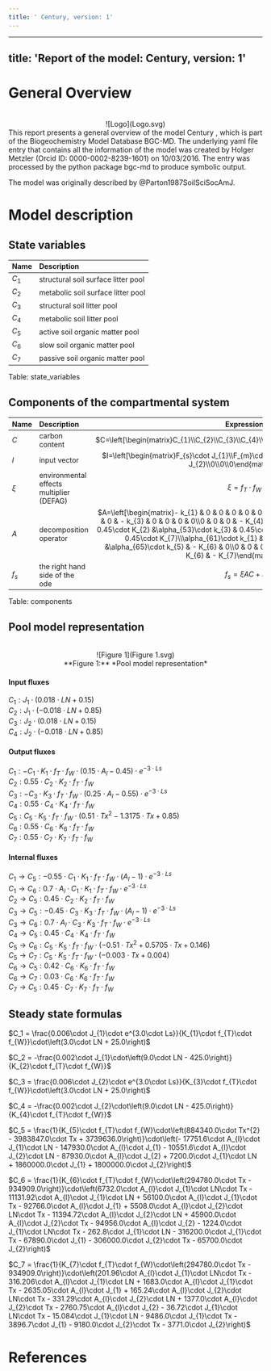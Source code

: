 ```yaml
---
title: ' Century, version: 1'
---
```

  
  
---
title: 'Report of the model: Century, version: 1'
---
  
  
# General Overview  
  

<br>
<center>
![Logo](Logo.svg)
</center>
This report presents a general overview of the model Century , which is part of the Biogeochemistry Model Database BGC-MD.  The underlying yaml file entry that contains all the information of the model was created by Holger Metzler (Orcid ID: 0000-0002-8239-1601) on 10/03/2016. The entry was processed by the python package bgc-md to produce symbolic output.  
  
The model was originally described by @Parton1987SoilSciSocAmJ.  
  
  
  
# Model description  
  
  
  
## State variables  
  
  
  
Name|Description  
:-----|:-----  
$C_{1}$|structural soil surface litter pool  
$C_{2}$|metabolic soil surface litter pool  
$C_{3}$|structural soil litter pool  
$C_{4}$|metabolic soil litter pool  
$C_{5}$|active soil organic matter pool  
$C_{6}$|slow soil organic matter pool  
$C_{7}$|passive soil organic matter pool  
  Table: state_variables  
  
  
## Components of the compartmental system  
  
  
  
Name|Description|Expression  
:-----|:-----|:-----:  
$C$|carbon content|$C=\left[\begin{matrix}C_{1}\\C_{2}\\C_{3}\\C_{4}\\C_{5}\\C_{6}\\C_{7}\end{matrix}\right]$  
$I$|input vector|$I=\left[\begin{matrix}F_{s}\cdot J_{1}\\F_{m}\cdot J_{1}\\F_{s}\cdot J_{2}\\F_{m}\cdot J_{2}\\0\\0\\0\end{matrix}\right]$  
$\xi$|environmental effects multiplier (DEFAG)|$\xi=f_{T}\cdot f_{W}$  
$A$|decomposition operator|$A=\left[\begin{matrix}- k_{1} & 0 & 0 & 0 & 0 & 0 & 0\\0 & - K_{2} & 0 & 0 & 0 & 0 & 0\\0 & 0 & - k_{3} & 0 & 0 & 0 & 0\\0 & 0 & 0 & - K_{4} & 0 & 0 & 0\\\alpha_{51}\cdot k_{1} & 0.45\cdot K_{2} &\alpha_{53}\cdot k_{3} & 0.45\cdot K_{4} & - k_{5} & 0.42\cdot K_{6} & 0.45\cdot K_{7}\\\alpha_{61}\cdot k_{1} & 0 &\alpha_{63}\cdot k_{3} & 0 &\alpha_{65}\cdot k_{5} & - K_{6} & 0\\0 & 0 & 0 & 0 & 0.004\cdot k_{5} & 0.03\cdot K_{6} & - K_{7}\end{matrix}\right]$  
$f_{s}$|the right hand side of the ode|$f_{s}=\xi A C + I$  
  Table: components  
  
  
## Pool model representation  
  

<br>
<center>
![Figure 1](Figure 1.svg)<br>**Figure 1:** *Pool model representation*<br>
</center>
  
  
#### Input fluxes  
  
$C_{1}: J_{1}\cdot\left(0.018\cdot LN + 0.15\right)$  
$C_{2}: J_{1}\cdot\left(- 0.018\cdot LN + 0.85\right)$  
$C_{3}: J_{2}\cdot\left(0.018\cdot LN + 0.15\right)$  
$C_{4}: J_{2}\cdot\left(- 0.018\cdot LN + 0.85\right)$  

  
  
#### Output fluxes  
  
$C_{1}: - C_{1}\cdot K_{1}\cdot f_{T}\cdot f_{W}\cdot\left(0.15\cdot A_{l} - 0.45\right)\cdot e^{- 3\cdot Ls}$  
$C_{2}: 0.55\cdot C_{2}\cdot K_{2}\cdot f_{T}\cdot f_{W}$  
$C_{3}: - C_{3}\cdot K_{3}\cdot f_{T}\cdot f_{W}\cdot\left(0.25\cdot A_{l} - 0.55\right)\cdot e^{- 3\cdot Ls}$  
$C_{4}: 0.55\cdot C_{4}\cdot K_{4}\cdot f_{T}\cdot f_{W}$  
$C_{5}: C_{5}\cdot K_{5}\cdot f_{T}\cdot f_{W}\cdot\left(0.51\cdot Tx^{2} - 1.3175\cdot Tx + 0.85\right)$  
$C_{6}: 0.55\cdot C_{6}\cdot K_{6}\cdot f_{T}\cdot f_{W}$  
$C_{7}: 0.55\cdot C_{7}\cdot K_{7}\cdot f_{T}\cdot f_{W}$  

  
  
#### Internal fluxes  
  
$C_{1} \rightarrow C_{5}: - 0.55\cdot C_{1}\cdot K_{1}\cdot f_{T}\cdot f_{W}\cdot\left(A_{l} - 1\right)\cdot e^{- 3\cdot Ls}$  
$C_{1} \rightarrow C_{6}: 0.7\cdot A_{l}\cdot C_{1}\cdot K_{1}\cdot f_{T}\cdot f_{W}\cdot e^{- 3\cdot Ls}$  
$C_{2} \rightarrow C_{5}: 0.45\cdot C_{2}\cdot K_{2}\cdot f_{T}\cdot f_{W}$  
$C_{3} \rightarrow C_{5}: - 0.45\cdot C_{3}\cdot K_{3}\cdot f_{T}\cdot f_{W}\cdot\left(A_{l} - 1\right)\cdot e^{- 3\cdot Ls}$  
$C_{3} \rightarrow C_{6}: 0.7\cdot A_{l}\cdot C_{3}\cdot K_{3}\cdot f_{T}\cdot f_{W}\cdot e^{- 3\cdot Ls}$  
$C_{4} \rightarrow C_{5}: 0.45\cdot C_{4}\cdot K_{4}\cdot f_{T}\cdot f_{W}$  
$C_{5} \rightarrow C_{6}: C_{5}\cdot K_{5}\cdot f_{T}\cdot f_{W}\cdot\left(- 0.51\cdot Tx^{2} + 0.5705\cdot Tx + 0.146\right)$  
$C_{5} \rightarrow C_{7}: C_{5}\cdot K_{5}\cdot f_{T}\cdot f_{W}\cdot\left(- 0.003\cdot Tx + 0.004\right)$  
$C_{6} \rightarrow C_{5}: 0.42\cdot C_{6}\cdot K_{6}\cdot f_{T}\cdot f_{W}$  
$C_{6} \rightarrow C_{7}: 0.03\cdot C_{6}\cdot K_{6}\cdot f_{T}\cdot f_{W}$  
$C_{7} \rightarrow C_{5}: 0.45\cdot C_{7}\cdot K_{7}\cdot f_{T}\cdot f_{W}$  
  
  
## Steady state formulas  
  
$C_1 = \frac{0.006\cdot J_{1}\cdot e^{3.0\cdot Ls}}{K_{1}\cdot f_{T}\cdot f_{W}}\cdot\left(3.0\cdot LN + 25.0\right)$  
  
  
  
$C_2 = -\frac{0.002\cdot J_{1}\cdot\left(9.0\cdot LN - 425.0\right)}{K_{2}\cdot f_{T}\cdot f_{W}}$  
  
  
  
$C_3 = \frac{0.006\cdot J_{2}\cdot e^{3.0\cdot Ls}}{K_{3}\cdot f_{T}\cdot f_{W}}\cdot\left(3.0\cdot LN + 25.0\right)$  
  
  
  
$C_4 = -\frac{0.002\cdot J_{2}\cdot\left(9.0\cdot LN - 425.0\right)}{K_{4}\cdot f_{T}\cdot f_{W}}$  
  
  
  
$C_5 = \frac{1}{K_{5}\cdot f_{T}\cdot f_{W}\cdot\left(884340.0\cdot Tx^{2} - 3983847.0\cdot Tx + 3739636.0\right)}\cdot\left(- 17751.6\cdot A_{l}\cdot J_{1}\cdot LN - 147930.0\cdot A_{l}\cdot J_{1} - 10551.6\cdot A_{l}\cdot J_{2}\cdot LN - 87930.0\cdot A_{l}\cdot J_{2} + 7200.0\cdot J_{1}\cdot LN + 1860000.0\cdot J_{1} + 1800000.0\cdot J_{2}\right)$  
  
  
  
$C_6 = \frac{1}{K_{6}\cdot f_{T}\cdot f_{W}\cdot\left(294780.0\cdot Tx - 934909.0\right)}\cdot\left(6732.0\cdot A_{l}\cdot J_{1}\cdot LN\cdot Tx - 11131.92\cdot A_{l}\cdot J_{1}\cdot LN + 56100.0\cdot A_{l}\cdot J_{1}\cdot Tx - 92766.0\cdot A_{l}\cdot J_{1} + 5508.0\cdot A_{l}\cdot J_{2}\cdot LN\cdot Tx - 11394.72\cdot A_{l}\cdot J_{2}\cdot LN + 45900.0\cdot A_{l}\cdot J_{2}\cdot Tx - 94956.0\cdot A_{l}\cdot J_{2} - 1224.0\cdot J_{1}\cdot LN\cdot Tx - 262.8\cdot J_{1}\cdot LN - 316200.0\cdot J_{1}\cdot Tx - 67890.0\cdot J_{1} - 306000.0\cdot J_{2}\cdot Tx - 65700.0\cdot J_{2}\right)$  
  
  
  
$C_7 = \frac{1}{K_{7}\cdot f_{T}\cdot f_{W}\cdot\left(294780.0\cdot Tx - 934909.0\right)}\cdot\left(201.96\cdot A_{l}\cdot J_{1}\cdot LN\cdot Tx - 316.206\cdot A_{l}\cdot J_{1}\cdot LN + 1683.0\cdot A_{l}\cdot J_{1}\cdot Tx - 2635.05\cdot A_{l}\cdot J_{1} + 165.24\cdot A_{l}\cdot J_{2}\cdot LN\cdot Tx - 331.29\cdot A_{l}\cdot J_{2}\cdot LN + 1377.0\cdot A_{l}\cdot J_{2}\cdot Tx - 2760.75\cdot A_{l}\cdot J_{2} - 36.72\cdot J_{1}\cdot LN\cdot Tx - 15.084\cdot J_{1}\cdot LN - 9486.0\cdot J_{1}\cdot Tx - 3896.7\cdot J_{1} - 9180.0\cdot J_{2}\cdot Tx - 3771.0\cdot J_{2}\right)$  
  
  
  
  
  
# References  
  
